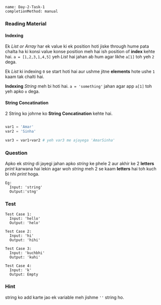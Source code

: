 ```ngMeta
name: Day-2-Task-1
completionMethod: manual
```

### Reading Material

#### Indexing
Ek *List or Array* har ek value ki ek position hoti jiske through hume pata chalta ha ki konsi value konse position meh hai ish position of **index** kehte hai.
`a = [1,2,3,1,4,5]` yeh *List* hai jahan ab hum agar likhe `a[1]` toh yeh `2` dega.

Ek *List* ki indexing `0` se start hoti hai aur ushme jitne **elements** hote ushe `1` kaam tak chalti hai.

**Indexing** *String* meh bi hoti hai.
`a = 'something'` jahan agar app `a[1]` toh yeh apko `o` dega.

#### String Concatination

2 String ko johrne ko **String Concatination** kehte hai.

```python

var1 = 'Amar'
var2 = 'Sinha'

var3 = var1+var2 # yeh var3 me ajayega 'AmarSinha'
```
### Question
Apko ek *string* di jayegi jahan apko *string* ke phele 2 aur akhir ke 2 **letters** *print* karwana hai lekin agar woh *string* meh 2 se kaam **letters** hai toh kuch bi nhi *print* hoga.

```
Eg:
  Input: 'string'
  Output:'stng'
```

### Test

```
Test Case 1:
  Input: 'hello'
  Output: 'helo'

```

```
Test Case 2:
  Input: 'hi'
  Output: 'hihi'
```

```
Test Case 3:
  Input: 'kuchbhi'
  Output: 'kuhi'
```

```
Test Case 4:
  Input: 'k'
  Output: Empty
```

### Hint
string ko add karte jao ek variable meh jishme `''` string ho.
